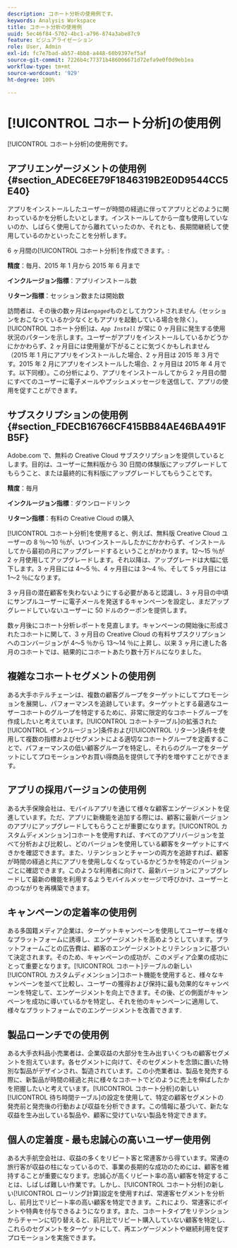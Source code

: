 ```yaml
---
description: コホート分析の使用例です。
keywords: Analysis Workspace
title: コホート分析の使用例
uuid: 5ec46f84-5702-4bc1-a796-874a3abe87c9
feature: ビジュアライゼーション
role: User, Admin
exl-id: fc7e7bad-ab57-4bb8-a448-60b9397ef5af
source-git-commit: 7226b4c77371b486006671d72efa9e0f0d9eb1ea
workflow-type: tm+mt
source-wordcount: '929'
ht-degree: 100%

---
```


# [!UICONTROL コホート分析]の使用例

[!UICONTROL コホート分析]の使用例です。

## アプリエンゲージメントの使用例 {#section_ADEC6EE79F1846319B2E0D9544CC5E40}

アプリをインストールしたユーザーが時間の経過に伴ってアプリとどのように関わっているかを分析したいとします。インストールしてから一度も使用していないのか、しばらく使用してから離れていったのか、それとも、長期間継続して使用しているのかといったことを分析します。

6 ヶ月間の[!UICONTROL コホート分析]を作成できます。:

**精度**：毎月、2015 年 1 月から 2015 年 6 月まで

**インクルージョン指標**：アプリインストール数

**リターン指標**：セッション数または開始数

訪問者は、その後の数ヶ月は&#x200B;*`engaged`*&#x200B;ものとしてカウントされません（セッションをおこなっているか少なくともアプリを起動している場合を除く）。[!UICONTROL コホート分析]は、*`App Install`* が常に 0 ヶ月目に発生する使用状況のパターンを示します。ユーザーがアプリをインストールしているかどうかにかかわらず、2 ヶ月目には使用量が下がることに気づくかもしれません（2015 年 1 月にアプリをインストールした場合、2 ヶ月目は 2015 年 3 月です。2015 年 2 月にアプリをインストールした場合、2 ヶ月目は 2015 年 4 月です。以下同様）。この分析により、アプリをインストールしてから 2 ヶ月目の間にすべてのユーザーに電子メールやプッシュメッセージを送信して、アプリの使用を促すことができます。

## サブスクリプションの使用例 {#section_FDECB16766CF415BB84AE46BA491FB5F}

Adobe.com で、無料の Creative Cloud サブスクリプションを提供しているとします。目的は、ユーザーに無料版から 30 日間の体験版にアップグレードしてもらうこと、または最終的に有料版にアップグレードしてもらうことです。

**精度**：毎月

**インクルージョン指標**：ダウンロードリンク

**リターン指標**：有料の Creative Cloud の購入

[!UICONTROL コホート分析]を使用すると、例えば、無料版 Creative Cloud ユーザーの 8 ％～10 ％が、いつインストールしたかにかかわらず、インストールしてから最初の月にアップグレードするということがわかります。12～15 ％が 2 ヶ月使用してアップグレードします。それ以降は、アップグレードは大幅に低下します。3 ヶ月目には 4～5 ％、4 ヶ月目には 3～4 ％、そして 5 ヶ月目には 1～2 ％になります。

3 ヶ月目の潜在顧客を失わないようにする必要があると認識し、3 ヶ月目の中頃にサンプルユーザーに電子メールを発送するキャンペーンを設定し、まだアップグレードしていないユーザーに 50 ドルのクーポンを提供します。

数ヶ月後にコホート分析レポートを見直します。キャンペーンの開始後に形成されたコホートに関して、3 ヶ月目の Creative Cloud の有料サブスクリプションへのコンバージョンが 4～5 ％から 13～14 ％に上昇し、以来 3 ヶ月に達した各月のコホートでは、結果的にコホートあたり数十万ドルになりました。

## 複雑なコホートセグメントの使用例

ある大手ホテルチェーンは、複数の顧客グループをターゲットにしてプロモーションを展開し、パフォーマンスを追跡しています。ターゲットとする最適なユーザーコホートのグループを特定するために、非常に限定的なコホートグループを作成したいと考えています。[!UICONTROL コホートテーブル]の拡張された[!UICONTROL インクルージョン]条件および[!UICONTROL リターン]条件を使用して複数の指標およびセグメントによる適切なコホートグループを定義することで、パフォーマンスの低い顧客グループを特定し、それらのグループをターゲットにしてプロモーションやお買い得商品を提供して予約を増やすことができます。

## アプリの採用バージョンの使用例

ある大手保険会社は、モバイルアプリを通じて様々な顧客エンゲージメントを促進しています。ただ、アプリに新機能を追加する際には、顧客に最新バージョンのアプリにアップグレードしてもらうことが重要になります。[!UICONTROL カスタムディメンション]コホートを使用すれば、すべてのアプリバージョンを並べて分析および比較し、どのバージョンを使用している顧客をターゲットにすべきかを確認できます。また、リテンションとチャーンの両方を追跡すれば、顧客が時間の経過と共にアプリを使用しなくなっているかどうかを特定のバージョンごとに確認できます。このような利用者に向けて、最新バージョンにアップグレードして最新の機能を利用するようモバイルメッセージで呼びかけ、ユーザーとのつながりを再構築できます。

## キャンペーンの定着率の使用例

ある多国籍メディア企業は、ターゲットキャンペーンを使用してユーザーを様々なプラットフォームに誘導し、エンゲージメントを高めようとしています。プラットフォームごとの広告費は、顧客のエンゲージメントとリテンションに基づいて決定されます。そのため、キャンペーンの成功が、このメディア企業の成功にとって重要となります。[!UICONTROL コホート]テーブルの新しい[!UICONTROL カスタムディメンション]コホート機能を使用すると、様々なキャンペーンを並べて比較し、ユーザーの獲得および保持に最も効果的なキャンペーンを特定して、エンゲージメントを向上できます。その後、どの側面がキャンペーンを成功に導いているかを特定し、それを他のキャンペーンに適用して、様々なプラットフォームでのエンゲージメントを改善できます.

## 製品ローンチでの使用例

ある大手衣料品小売業者は、企業収益の大部分を生み出すいくつもの顧客セグメントを抱えています。各セグメントに向けて、そのセグメントを念頭に置いた特別な製品がデザインされ、製造されています。この小売業者は、製品を発売する際に、新製品が時間の経過と共に様々なコホートでどのように売上を伸ばしたかを把握したいと考えています。[!UICONTROL コホート分析]の新しい[!UICONTROL 待ち時間テーブル]の設定を使用して、特定の顧客セグメントの発売前と発売後の行動および収益を分析できます。この情報に基づいて、新たな収益を生み出している製品や、顧客に受けていない製品を特定できます。

## 個人の定着度 - 最も忠誠心の高いユーザー使用例

ある大手航空会社は、収益の多くをリピート客と常連客から得ています。常連の旅行客が収益の柱になっているので、事業の長期的な成功のためには、顧客を維持することが重要になります。忠誠心が高くリピート率の高い顧客を特定することは、しばしば難しい作業です。しかし、[!UICONTROL コホート分析]の新しい[!UICONTROL ローリング計算]設定を使用すれば、常連客セグメントを分析し、前月比でリピート率の高い顧客を特定できます。これにより、常連客にポイントや特典を付与できるようになります。また、コホートタイプをリテンションからチャーンに切り替えると、前月比でリピート購入していない顧客を特定し、これらのセグメントをターゲットにして、再エンゲージメントや継続利用を促すプロモーションを実施できます。
